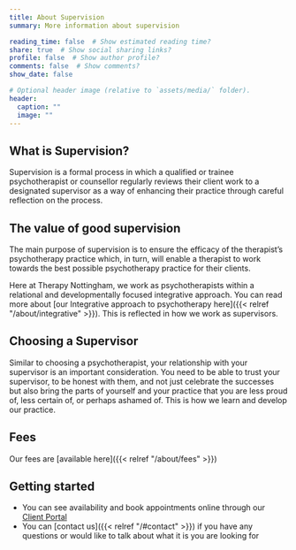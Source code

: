 ```yaml
---
title: About Supervision
summary: More information about supervision

reading_time: false  # Show estimated reading time?
share: true  # Show social sharing links?
profile: false  # Show author profile?
comments: false  # Show comments?
show_date: false

# Optional header image (relative to `assets/media/` folder).
header:
  caption: ""
  image: ""
---
```


## What is Supervision?

Supervision is a formal process in which a qualified or trainee psychotherapist or counsellor regularly reviews their client work to a designated supervisor as a way of enhancing their practice through careful reflection on the process.


## The value of good supervision

The main purpose of supervision is to ensure the efficacy of the therapist’s psychotherapy practice which, in turn, will enable a therapist to work towards the best possible psychotherapy practice for their clients.

Here at Therapy Nottingham, we work as psychotherapists within a relational and developmentally focused integrative approach.  You can read more about [our Integrative approach to psychotherapy here]({{< relref "/about/integrative" >}}).  This is reflected in how we work as supervisors.


## Choosing a Supervisor

Similar to choosing a psychotherapist, your relationship with your supervisor is an important consideration.  You need to be able to trust your supervisor, to be honest with them, and not just celebrate the successes but also bring the parts of yourself and your practice that you are less proud of, less certain of, or perhaps ashamed of.  This is how we learn and develop our practice.


## Fees

Our fees are [available here]({{< relref "/about/fees" >}})


## Getting started

- You can see availability and book appointments online through our [Client Portal](https://clientportal.uk.powerdiary.com/clientportal/therapynottingham)
- You can [contact us]({{< relref "/#contact" >}}) if you have any questions or would like to talk about what it is you are looking for